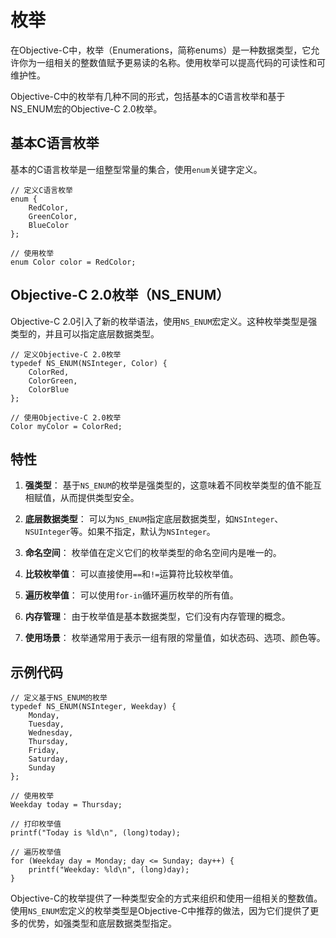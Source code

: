 # 枚举

在Objective-C中，枚举（Enumerations，简称enums）是一种数据类型，它允许你为一组相关的整数值赋予更易读的名称。使用枚举可以提高代码的可读性和可维护性。

Objective-C中的枚举有几种不同的形式，包括基本的C语言枚举和基于NS_ENUM宏的Objective-C 2.0枚举。

## 基本C语言枚举

基本的C语言枚举是一组整型常量的集合，使用`enum`关键字定义。

```objc
// 定义C语言枚举
enum {
    RedColor,
    GreenColor,
    BlueColor
};

// 使用枚举
enum Color color = RedColor;
```

## Objective-C 2.0枚举（NS_ENUM）

Objective-C 2.0引入了新的枚举语法，使用`NS_ENUM`宏定义。这种枚举类型是强类型的，并且可以指定底层数据类型。

```objc
// 定义Objective-C 2.0枚举
typedef NS_ENUM(NSInteger, Color) {
    ColorRed,
    ColorGreen,
    ColorBlue
};

// 使用Objective-C 2.0枚举
Color myColor = ColorRed;
```

## 特性

1. **强类型**：
   基于`NS_ENUM`的枚举是强类型的，这意味着不同枚举类型的值不能互相赋值，从而提供类型安全。

2. **底层数据类型**：
   可以为`NS_ENUM`指定底层数据类型，如`NSInteger`、`NSUInteger`等。如果不指定，默认为`NSInteger`。

3. **命名空间**：
   枚举值在定义它们的枚举类型的命名空间内是唯一的。

4. **比较枚举值**：
   可以直接使用`==`和`!=`运算符比较枚举值。

5. **遍历枚举值**：
   可以使用`for-in`循环遍历枚举的所有值。

6. **内存管理**：
   由于枚举值是基本数据类型，它们没有内存管理的概念。

7. **使用场景**：
   枚举通常用于表示一组有限的常量值，如状态码、选项、颜色等。

## 示例代码

```objc
// 定义基于NS_ENUM的枚举
typedef NS_ENUM(NSInteger, Weekday) {
    Monday,
    Tuesday,
    Wednesday,
    Thursday,
    Friday,
    Saturday,
    Sunday
};

// 使用枚举
Weekday today = Thursday;

// 打印枚举值
printf("Today is %ld\n", (long)today);

// 遍历枚举值
for (Weekday day = Monday; day <= Sunday; day++) {
    printf("Weekday: %ld\n", (long)day);
}
```

Objective-C的枚举提供了一种类型安全的方式来组织和使用一组相关的整数值。使用`NS_ENUM`宏定义的枚举类型是Objective-C中推荐的做法，因为它们提供了更多的优势，如强类型和底层数据类型指定。
